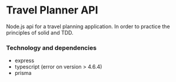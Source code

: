 # Travel Planner API

Node.js api for a travel planning application.
In order to practice the principles of solid and TDD.

### Technology and dependencies

- express
- typescript (error on version > 4.6.4)
- prisma
